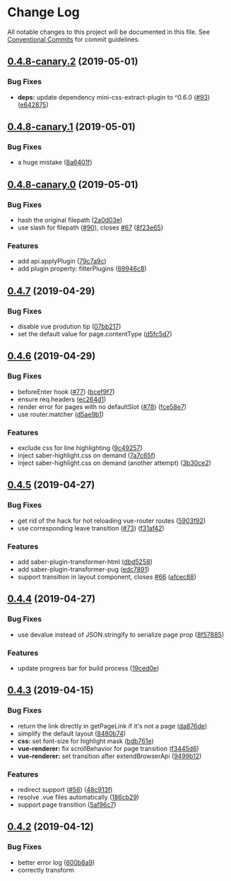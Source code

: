 # Change Log

All notable changes to this project will be documented in this file.
See [Conventional Commits](https://conventionalcommits.org) for commit guidelines.

## [0.4.8-canary.2](https://github.com/egoist/saber/compare/saber@0.4.8-canary.1...saber@0.4.8-canary.2) (2019-05-01)

### Bug Fixes

- **deps:** update dependency mini-css-extract-plugin to ^0.6.0 ([#93](https://github.com/egoist/saber/issues/93)) ([e642875](https://github.com/egoist/saber/commit/e642875))

## [0.4.8-canary.1](https://github.com/egoist/saber/compare/saber@0.4.8-canary.0...saber@0.4.8-canary.1) (2019-05-01)

### Bug Fixes

- a huge mistake ([8a6401f](https://github.com/egoist/saber/commit/8a6401f))

## [0.4.8-canary.0](https://github.com/egoist/saber/compare/saber@0.4.7...saber@0.4.8-canary.0) (2019-05-01)

### Bug Fixes

- hash the original filepath ([2a0d03e](https://github.com/egoist/saber/commit/2a0d03e))
- use slash for filepath ([#90](https://github.com/egoist/saber/issues/90)), closes [#67](https://github.com/egoist/saber/issues/67) ([8f23e65](https://github.com/egoist/saber/commit/8f23e65))

### Features

- add api.applyPlugin ([79c7a9c](https://github.com/egoist/saber/commit/79c7a9c))
- add plugin property: filterPlugins ([69946c8](https://github.com/egoist/saber/commit/69946c8))

## [0.4.7](https://github.com/egoist/saber/compare/saber@0.4.6...saber@0.4.7) (2019-04-29)

### Bug Fixes

- disable vue prodution tip ([07bb217](https://github.com/egoist/saber/commit/07bb217))
- set the default value for page.contentType ([d5fc5d7](https://github.com/egoist/saber/commit/d5fc5d7))

## [0.4.6](https://github.com/egoist/saber/compare/saber@0.4.5...saber@0.4.6) (2019-04-29)

### Bug Fixes

- beforeEnter hook ([#77](https://github.com/egoist/saber/issues/77)) ([bcef9f7](https://github.com/egoist/saber/commit/bcef9f7))
- ensure req.headers ([ec264d1](https://github.com/egoist/saber/commit/ec264d1))
- render error for pages with no defaultSlot ([#78](https://github.com/egoist/saber/issues/78)) ([fce58e7](https://github.com/egoist/saber/commit/fce58e7))
- use router.matcher ([d5ae9b1](https://github.com/egoist/saber/commit/d5ae9b1))

### Features

- exclude css for line highlighting ([9c49257](https://github.com/egoist/saber/commit/9c49257))
- inject saber-highlight.css on demand ([7a7c65f](https://github.com/egoist/saber/commit/7a7c65f))
- inject saber-highlight.css on demand (another attempt) ([3b30ce2](https://github.com/egoist/saber/commit/3b30ce2))

## [0.4.5](https://github.com/egoist/saber/compare/saber@0.4.4...saber@0.4.5) (2019-04-27)

### Bug Fixes

- get rid of the hack for hot reloading vue-router routes ([5903f92](https://github.com/egoist/saber/commit/5903f92))
- use corresponding leave transition ([#73](https://github.com/egoist/saber/issues/73)) ([f31af42](https://github.com/egoist/saber/commit/f31af42))

### Features

- add saber-plugin-transformer-html ([dbd5258](https://github.com/egoist/saber/commit/dbd5258))
- add saber-plugin-transformer-pug ([edc7891](https://github.com/egoist/saber/commit/edc7891))
- support transition in layout component, closes [#66](https://github.com/egoist/saber/issues/66) ([afcec88](https://github.com/egoist/saber/commit/afcec88))

## [0.4.4](https://github.com/egoist/saber/compare/saber@0.4.3...saber@0.4.4) (2019-04-27)

### Bug Fixes

- use devalue instead of JSON.stringify to serialize page prop ([8f57885](https://github.com/egoist/saber/commit/8f57885))

### Features

- update progress bar for build process ([19ced0e](https://github.com/egoist/saber/commit/19ced0e))

## [0.4.3](https://github.com/egoist/saber/compare/saber@0.4.2...saber@0.4.3) (2019-04-15)

### Bug Fixes

- return the link directly in getPageLink if it's not a page ([da876de](https://github.com/egoist/saber/commit/da876de))
- simplify the default layout ([8480b74](https://github.com/egoist/saber/commit/8480b74))
- **css:** set font-size for highlight mask ([bdb761e](https://github.com/egoist/saber/commit/bdb761e))
- **vue-renderer:** fix scrollBehavior for page transition ([f3445d6](https://github.com/egoist/saber/commit/f3445d6))
- **vue-renderer:** set transition after extendBrowserApi ([9499b12](https://github.com/egoist/saber/commit/9499b12))

### Features

- redirect support ([#56](https://github.com/egoist/saber/issues/56)) ([48c913f](https://github.com/egoist/saber/commit/48c913f))
- resolve .vue files automatically ([186cb29](https://github.com/egoist/saber/commit/186cb29))
- support page transition ([5af96c7](https://github.com/egoist/saber/commit/5af96c7))

## [0.4.2](https://github.com/egoist/saber/compare/saber@0.4.1...saber@0.4.2) (2019-04-12)

### Bug Fixes

- better error log ([600b8a9](https://github.com/egoist/saber/commit/600b8a9))
- correctly transform <script> blocks in .js pages ([cddc879](https://github.com/egoist/saber/commit/cddc879))
- enable sourcemap for server build ([631a051](https://github.com/egoist/saber/commit/631a051))
- make getPageLink fail loudly in production build ([f45c4e3](https://github.com/egoist/saber/commit/f45c4e3))
- rewrite the webpack rules for handling pages ([8186171](https://github.com/egoist/saber/commit/8186171))
- **cli:** handle unhandled promise rejection ([bbb9a4e](https://github.com/egoist/saber/commit/bbb9a4e))
- **dependency:** update vue router ([cf3e8c6](https://github.com/egoist/saber/commit/cf3e8c6))
- **hmr:** hopefully fixed the hot reloading issue in .md pages ([8a75ce6](https://github.com/egoist/saber/commit/8a75ce6))
- **markdown:** line highlighting style ([f5311f2](https://github.com/egoist/saber/commit/f5311f2))

### Features

- add @ alias for project root ([7b0b28a](https://github.com/egoist/saber/commit/7b0b28a))

## [0.4.1](https://github.com/egoist/saber/compare/saber@0.4.0...saber@0.4.1) (2019-04-09)

### Bug Fixes

- disable css sourcemaps ([cffab6f](https://github.com/egoist/saber/commit/cffab6f))

# [0.4.0](https://github.com/egoist/saber/compare/saber@0.3.7...saber@0.4.0) (2019-04-09)

### Bug Fixes

- host name ([cc6edb3](https://github.com/egoist/saber/commit/cc6edb3))
- lazy page compilation ([163e3e6](https://github.com/egoist/saber/commit/163e3e6))
- transform renderer app ([5a0d53d](https://github.com/egoist/saber/commit/5a0d53d))
- update types ([41c774a](https://github.com/egoist/saber/commit/41c774a))
- use the pathname only ([34316d2](https://github.com/egoist/saber/commit/34316d2))
- **dependency:** update joycon ([cb55e1e](https://github.com/egoist/saber/commit/cb55e1e))

### Features

- add chainMarkdown hook ([9891c0a](https://github.com/egoist/saber/commit/9891c0a))
- build page on demand ([#50](https://github.com/egoist/saber/issues/50)) ([9acc0ea](https://github.com/egoist/saber/commit/9acc0ea))
- deprecate saber generate in favor of saber build ([22270f8](https://github.com/egoist/saber/commit/22270f8))
- display a message on SIGINT ([0c217b0](https://github.com/egoist/saber/commit/0c217b0))
- output fewer logs ([d3a68ea](https://github.com/egoist/saber/commit/d3a68ea))
- watch and reload saber-node.js again ([e624178](https://github.com/egoist/saber/commit/e624178))

## [0.3.7](https://github.com/egoist/saber/compare/saber@0.3.6...saber@0.3.7) (2019-04-05)

### Bug Fixes

- match \r\n in front matter ([0906ae6](https://github.com/egoist/saber/commit/0906ae6))
- typo ([e808f2c](https://github.com/egoist/saber/commit/e808f2c))

### Features

- add build.cssSourceMap build.loaderOptions build.extractCSS ([2fb6a5d](https://github.com/egoist/saber/commit/2fb6a5d))

## [0.3.6](https://github.com/egoist/saber/compare/saber@0.3.5...saber@0.3.6) (2019-04-02)

### Bug Fixes

- allow to configure css ([e5dab27](https://github.com/egoist/saber/commit/e5dab27))

## [0.3.5](https://github.com/egoist/saber/compare/saber@0.3.4...saber@0.3.5) (2019-04-02)

### Bug Fixes

- add hook handler from saber-node.js using proper method ([7c3a654](https://github.com/egoist/saber/commit/7c3a654))

## [0.3.3](https://github.com/egoist/saber/compare/saber@0.3.2...saber@0.3.3) (2019-03-31)

### Features

- support reading page.attributes.updated ([#41](https://github.com/egoist/saber/issues/41)) ([05011b6](https://github.com/egoist/saber/commit/05011b6))

## [0.3.2](https://github.com/egoist/saber/compare/saber@0.3.1...saber@0.3.2) (2019-03-31)

### Bug Fixes

- convert backslash in page, closes [#37](https://github.com/egoist/saber/issues/37) [#38](https://github.com/egoist/saber/issues/38) ([66509a9](https://github.com/egoist/saber/commit/66509a9))

## [0.3.1](https://github.com/egoist/saber/compare/saber@0.3.0...saber@0.3.1) (2019-03-27)

### Bug Fixes

- fix path to highlight-plugin ([37c3889](https://github.com/egoist/saber/commit/37c3889))

# [0.3.0](https://github.com/egoist/saber/compare/saber@0.2.26...saber@0.3.0) (2019-03-27)

### Bug Fixes

- update default style for code block ([cdc2ed4](https://github.com/egoist/saber/commit/cdc2ed4))

### Features

- support extracting datetime from post filename ([#32](https://github.com/egoist/saber/issues/32)) ([3334bce](https://github.com/egoist/saber/commit/3334bce)), closes [#31](https://github.com/egoist/saber/issues/31)

## [0.2.26](https://github.com/egoist/saber/compare/saber@0.2.25...saber@0.2.26) (2019-03-26)

### Features

- allow to use prebuilt theme ([54a0365](https://github.com/egoist/saber/commit/54a0365))

## [0.2.25](https://github.com/egoist/saber/compare/saber@0.2.24...saber@0.2.25) (2019-03-24)

### Bug Fixes

- don't externalize saber/variables ([a885d4a](https://github.com/egoist/saber/commit/a885d4a))

## [0.2.24](https://github.com/egoist/saber/compare/saber@0.2.23...saber@0.2.24) (2019-03-24)

### Features

- inject **PUBLIC_URL** ([3c63ebf](https://github.com/egoist/saber/commit/3c63ebf))
- inject feed info as constants ([07457d3](https://github.com/egoist/saber/commit/07457d3))

## [0.2.23](https://github.com/egoist/saber/compare/saber@0.2.22...saber@0.2.23) (2019-03-23)

### Bug Fixes

- make page as unsaved when page prop changes ([eb7358e](https://github.com/egoist/saber/commit/eb7358e))
- only write pages when the page data changes ([a83843f](https://github.com/egoist/saber/commit/a83843f))
- reload browser when routes.js or layouts.js changes ([ab7097d](https://github.com/egoist/saber/commit/ab7097d))

## [0.2.22](https://github.com/egoist/saber/compare/saber@0.2.21...saber@0.2.22) (2019-03-21)

### Bug Fixes

- convert backslash in <page-component> ([ec49371](https://github.com/egoist/saber/commit/ec49371))
- support node 8 ([679510f](https://github.com/egoist/saber/commit/679510f))

## [0.2.21](https://github.com/egoist/saber/compare/saber@0.2.20...saber@0.2.21) (2019-03-21)

### Bug Fixes

- replace path with upath for windows compatibility ([6e4db77](https://github.com/egoist/saber/commit/6e4db77))
- require node 10 ([c2e3723](https://github.com/egoist/saber/commit/c2e3723))

### Features

- support sub directory ([a46d17d](https://github.com/egoist/saber/commit/a46d17d))

## [0.2.20](https://github.com/egoist/saber/compare/saber@0.2.19...saber@0.2.20) (2019-03-21)

### Bug Fixes

- correctly load saber-browser.js in theme directory ([7aff5b6](https://github.com/egoist/saber/commit/7aff5b6))

## [0.2.19](https://github.com/egoist/saber/compare/saber@0.2.18...saber@0.2.19) (2019-03-21)

**Note:** Version bump only for package saber

## [0.2.18](https://github.com/egoist/saber/compare/saber@0.2.17...saber@0.2.18) (2019-03-20)

### Bug Fixes

- beforeCreate can be an array ([aeae66b](https://github.com/egoist/saber/commit/aeae66b))

## [0.2.17](https://github.com/egoist/saber/compare/saber@0.2.16...saber@0.2.17) (2019-03-20)

### Bug Fixes

- getPagePublicFields ([1a2953e](https://github.com/egoist/saber/commit/1a2953e))

## [0.2.16](https://github.com/egoist/saber/compare/saber@0.2.15...saber@0.2.16) (2019-03-20)

### Bug Fixes

- use a new Map to store addtional page prop ([3afb7b8](https://github.com/egoist/saber/commit/3afb7b8))

## [0.2.15](https://github.com/egoist/saber/compare/saber@0.2.14...saber@0.2.15) (2019-03-20)

### Features

- support saber-node.js in theme directory ([44c30b6](https://github.com/egoist/saber/commit/44c30b6))

## [0.2.14](https://github.com/egoist/saber/compare/saber@0.2.13...saber@0.2.14) (2019-03-13)

### Bug Fixes

- ensure configPath ([e5dae8c](https://github.com/egoist/saber/commit/e5dae8c))

## [0.2.13](https://github.com/egoist/saber/compare/saber@0.2.12...saber@0.2.13) (2019-03-13)

### Bug Fixes

- **windows:** convert back slashes, closes [#27](https://github.com/egoist/saber/issues/27) ([aefcd09](https://github.com/egoist/saber/commit/aefcd09))

### Features

- implement saber/request ([b1d30f7](https://github.com/egoist/saber/commit/b1d30f7))
- show warning when config file is updated ([344534f](https://github.com/egoist/saber/commit/344534f))
- support relative links to markdown pages, closes [#25](https://github.com/egoist/saber/issues/25) ([0a2440e](https://github.com/egoist/saber/commit/0a2440e))

## [0.2.12](https://github.com/egoist/saber/compare/saber@0.2.11...saber@0.2.12) (2019-02-28)

### Bug Fixes

- ensure code blocks are always escaped ([8f4eea5](https://github.com/egoist/saber/commit/8f4eea5))
- tweak css for code blocks ([6808274](https://github.com/egoist/saber/commit/6808274))

### Features

- use layouts from project root ([9d1662b](https://github.com/egoist/saber/commit/9d1662b))

## [0.2.11](https://github.com/egoist/saber/compare/saber@0.2.10...saber@0.2.11) (2019-02-18)

### Bug Fixes

- register node apis earlier ([0e3019d](https://github.com/egoist/saber/commit/0e3019d))

## [0.2.10](https://github.com/egoist/saber/compare/saber@0.2.9...saber@0.2.10) (2019-02-18)

### Bug Fixes

- **babel:** add babel-runtime ([c1652f7](https://github.com/egoist/saber/commit/c1652f7))

### Features

- add getDocument hook ([c9f7f7b](https://github.com/egoist/saber/commit/c9f7f7b))

## [0.2.9](https://github.com/egoist/saber/compare/saber@0.2.8...saber@0.2.9) (2019-02-17)

### Bug Fixes

- css for code blocks ([111e4e8](https://github.com/egoist/saber/commit/111e4e8))

## [0.2.8](https://github.com/egoist/saber/compare/saber@0.2.7...saber@0.2.8) (2019-02-17)

### Bug Fixes

- **markdown:** ensure link href ([b501a0c](https://github.com/egoist/saber/commit/b501a0c))

### Features

- add saber-generator-feed ([87b8e32](https://github.com/egoist/saber/commit/87b8e32))

## [0.2.7](https://github.com/egoist/saber/compare/saber@0.2.6...saber@0.2.7) (2019-02-17)

### Bug Fixes

- don't externalize saber/config ([ae6625f](https://github.com/egoist/saber/commit/ae6625f))

## [0.2.6](https://github.com/egoist/saber/compare/saber@0.2.5...saber@0.2.6) (2019-02-17)

### Features

- add alias saber/config ([c320360](https://github.com/egoist/saber/commit/c320360))
- add basic support for saber-node.js ([f5ed846](https://github.com/egoist/saber/commit/f5ed846))
- add blog plugin ([5621dbe](https://github.com/egoist/saber/commit/5621dbe))
- generate excerpt for markdown pages ([3f1220f](https://github.com/egoist/saber/commit/3f1220f))
- generate tags page ([67c4e0e](https://github.com/egoist/saber/commit/67c4e0e))
- serve public folder in themes ([056b2fe](https://github.com/egoist/saber/commit/056b2fe))
- simplify custom blocks in page component ([a9b11f6](https://github.com/egoist/saber/commit/a9b11f6))
- support all hooks in saber-node.js ([50f6072](https://github.com/egoist/saber/commit/50f6072))
- support line highlighting in code blocks ([d4575ef](https://github.com/egoist/saber/commit/d4575ef))
- use 3000 as default port ([4ef1600](https://github.com/egoist/saber/commit/4ef1600))

## [0.2.5](https://github.com/egoist/saber/compare/saber@0.2.4...saber@0.2.5) (2019-02-15)

### Bug Fixes

- use cjs in generated browser-api file ([e14b063](https://github.com/egoist/saber/commit/e14b063))
- use memory fs for server build in dev mode ([0e9c06d](https://github.com/egoist/saber/commit/0e9c06d))

### Features

- add --ssr flag ([cf86954](https://github.com/egoist/saber/commit/cf86954))
- emitting pages when necessary ([58f9892](https://github.com/egoist/saber/commit/58f9892))
- layout needs to be explicitly specified ([bbdff19](https://github.com/egoist/saber/commit/bbdff19))

## [0.2.4](https://github.com/egoist/saber/compare/saber@0.2.3...saber@0.2.4) (2019-02-13)

### Bug Fixes

- convert markdown links to saber-link ([90a8bce](https://github.com/egoist/saber/commit/90a8bce))
- keep layouts in main bundle for now ([8c2c181](https://github.com/egoist/saber/commit/8c2c181))
- prefetch whenever possible ([a49afd8](https://github.com/egoist/saber/commit/a49afd8))
- process.browser ([0979cdc](https://github.com/egoist/saber/commit/0979cdc))
- use a fork of postcss-loader ([0d67668](https://github.com/egoist/saber/commit/0d67668))

### Features

- add 404 page ([2503e2f](https://github.com/egoist/saber/commit/2503e2f))
- add command serve ([0b4120e](https://github.com/egoist/saber/commit/0b4120e))
- enable ssr in dev mode as well ([837f696](https://github.com/egoist/saber/commit/837f696))
- lazy-load layout components ([daf8660](https://github.com/egoist/saber/commit/daf8660))
- separate build and generate ([ad595ca](https://github.com/egoist/saber/commit/ad595ca))

## [0.2.3](https://github.com/egoist/saber/compare/saber@0.2.2...saber@0.2.3) (2019-01-22)

### Bug Fixes

- strip content and internal from post list ([8b24548](https://github.com/egoist/saber/commit/8b24548))

### Features

- show compile time ([2fd10f4](https://github.com/egoist/saber/commit/2fd10f4))
- support prefetch prop in saber-link ([56dbac8](https://github.com/egoist/saber/commit/56dbac8))

## [0.2.2](https://github.com/egoist/saber/compare/saber@0.2.1...saber@0.2.2) (2019-01-21)

### Bug Fixes

- typo ([958b0dd](https://github.com/egoist/saber/commit/958b0dd))

# 0.2.0 (2019-01-21)

### Bug Fixes

- add doctype to html template ([f919074](https://github.com/egoist/saber/commit/f919074))
- externalize resource with querystring ([642f754](https://github.com/egoist/saber/commit/642f754))
- prevent from importing duplicated vue ([e373d02](https://github.com/egoist/saber/commit/e373d02))

### Features

- support markdown highlighter ([5c8ec2e](https://github.com/egoist/saber/commit/5c8ec2e))
